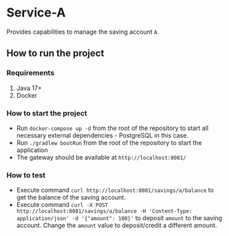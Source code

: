 # Service-A

Provides capabilities to manage the saving account `A`.

## How to run the project

### Requirements

1. Java 17+
2. Docker

### How to start the project

- Run `docker-compose up -d` from the root of the repository to start all necessary external dependencies - PostgreSQL
  in this case.
- Run `./gradlew bootRun` from the root of the repository to start the application
- The gateway should be available at `http://localhost:8081/`

### How to test

- Execute command `curl http://localhost:8081/savings/a/balance` to get the balance of the saving account.
- Execute
  command `curl -X POST http://localhost:8081/savings/a/balance -H 'Content-Type: application/json' -d '{"amount": 100}'`
  to deposit `amount` to the saving account. Change the `amount` value to deposit/credit a different amount.
